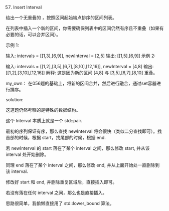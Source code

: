 57. Insert Interval

给出一个无重叠的 ，按照区间起始端点排序的区间列表。

在列表中插入一个新的区间，你需要确保列表中的区间仍然有序且不重叠（如果有必要的话，可以合并区间）。

示例 1:

输入: intervals = [[1,3],[6,9]], newInterval = [2,5]
输出: [[1,5],[6,9]]
示例 2:

输入: intervals = [[1,2],[3,5],[6,7],[8,10],[12,16]], newInterval = [4,8]
输出: [[1,2],[3,10],[12,16]]
解释: 这是因为新的区间 [4,8] 与 [3,5],[6,7],[8,10] 重叠。

my_own：
在056题的基础上，将新的区间合并，然后进行融合，通过set容器进行排序。

solution:

这道题仍然考察的是特殊的数据结构。

这个 Interval 本质上就是一个 std::pair.

最初的序列保证有序，那么查找 newInterval 将会很快（类似二分查找即可）。找首部的时候，根据 start，找尾部的时候，根据 end.

若 newInterval 的 start 落在了某个 interval 之间，那么修改 start, 并从该 interval 处开始删除。

同理 end 落在了某个 interval 之间，那么修改 end, 并从上面开始处一直删除到该 interval.

修改好 start 和 end, 并删除重复区域后，直接插入即可。

若没有落在任何 interval 之间，那么也是直接插入。

思路很简单，我偷懒直接用了 std::lower_bound 算法。